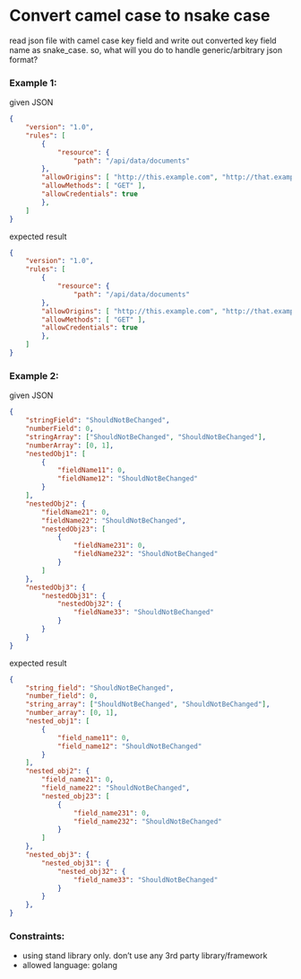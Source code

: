 # Convert camel case to nsake case

read json file with camel case key field and write out converted key field name as snake_case.
so, what will you do to handle generic/arbitrary json format?

### Example 1:

given JSON
```JSON
{
    "version": "1.0",
    "rules": [
        {
            "resource": {
                "path": "/api/data/documents"
        },
        "allowOrigins": [ "http://this.example.com", "http://that.example.com" ],
        "allowMethods": [ "GET" ],
        "allowCredentials": true
        },
    ]
}
```

expected result
```JSON
{
    "version": "1.0",
    "rules": [
        {
            "resource": {
                "path": "/api/data/documents"
        },
        "allowOrigins": [ "http://this.example.com", "http://that.example.com" ],
        "allowMethods": [ "GET" ],
        "allowCredentials": true
        },
    ]
}
```

### Example 2:

given JSON
```JSON
{
    "stringField": "ShouldNotBeChanged",
    "numberField": 0,
    "stringArray": ["ShouldNotBeChanged", "ShouldNotBeChanged"],
    "numberArray": [0, 1],
    "nestedObj1": [
        {
            "fieldName11": 0,
            "fieldName12": "ShouldNotBeChanged"
        }
    ],
    "nestedObj2": {
        "fieldName21": 0,
        "fieldName22": "ShouldNotBeChanged",
        "nestedObj23": [
            {
                "fieldName231": 0,
                "fieldName232": "ShouldNotBeChanged"
            }
        ]
    },
    "nestedObj3": {
        "nestedObj31": {
            "nestedObj32": {
                "fieldName33": "ShouldNotBeChanged"
            }
        }
    }
}
```

expected result
```JSON
{
    "string_field": "ShouldNotBeChanged",
    "number_field": 0,
    "string_array": ["ShouldNotBeChanged", "ShouldNotBeChanged"],
    "number_array": [0, 1],
    "nested_obj1": [
        {
            "field_name11": 0,
            "field_name12": "ShouldNotBeChanged"
        }
    ],
    "nested_obj2": {
        "field_name21": 0,
        "field_name22": "ShouldNotBeChanged",
        "nested_obj23": [
            {
                "field_name231": 0,
                "field_name232": "ShouldNotBeChanged"
            }
        ]
    },
    "nested_obj3": {
        "nested_obj31": {
            "nested_obj32": {
                "field_name33": "ShouldNotBeChanged"
            }
        }
    },
}
```

### Constraints:

- using stand library only. don’t use any 3rd party library/framework
- allowed language: golang